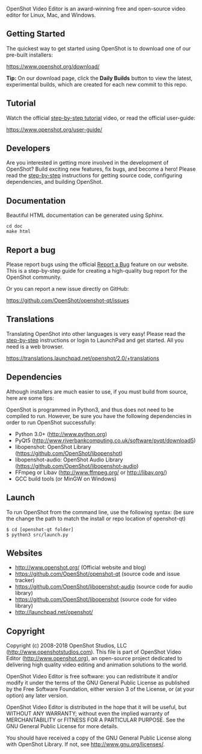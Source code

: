 OpenShot Video Editor is an award-winning free and open-source video 
editor for Linux, Mac, and Windows. 

## Getting Started

The quickest way to get started using OpenShot is to download one of 
our pre-built installers:

https://www.openshot.org/download/

**Tip:** On our download page, click the **Daily Builds** button to view 
the latest, experimental builds, which are created for each new commit 
to this repo.

## Tutorial

Watch the official [step-by-step tutorial](https://www.youtube.com/watch?list=PLymupH2aoNQNezYzv2lhSwvoyZgLp1Q0T&v=1k-ISfd-YBE) video, or read the official user-guide:

https://www.openshot.org/user-guide/

## Developers

Are you interested in getting more involved in the development of 
OpenShot? Build exciting new features, fix bugs, and become a hero! 
Please read the [step-by-step](https://github.com/OpenShot/openshot-qt/wiki/Become-a-Developer) 
instructions for getting source code, configuring dependencies, and building OpenShot.

## Documentation

Beautiful HTML documentation can be generated using Sphinx.

```
cd doc
make html
```

## Report a bug

Please report bugs using the official [Report a Bug](https://www.openshot.org/issues/new/) 
feature on our website. This is a step-by-step guide for creating a high-quality
bug report for the OpenShot community.

Or you can report a new issue directly on GitHub:

https://github.com/OpenShot/openshot-qt/issues

## Translations

Translating OpenShot into other languages is very easy! Please read the [step-by-step](https://github.com/OpenShot/openshot-qt/wiki/Become-a-Translator) instructions or login to LaunchPad and get started.
All you need is a web browser.

https://translations.launchpad.net/openshot/2.0/+translations

## Dependencies

Although installers are much easier to use, if you must build from 
source, here are some tips: 

OpenShot is programmed in Python3, and thus does not need
to be compiled to run.  However, be sure you have the following 
dependencies in order to run OpenShot successfully: 

*  Python 3.0+ (http://www.python.org)
*  PyQt5 (http://www.riverbankcomputing.co.uk/software/pyqt/download5)
*  libopenshot: OpenShot Library (https://github.com/OpenShot/libopenshot)
*  libopenshot-audio: OpenShot Audio Library (https://github.com/OpenShot/libopenshot-audio)
*  FFmpeg or Libav (http://www.ffmpeg.org/ or http://libav.org/)
*  GCC build tools (or MinGW on Windows)

## Launch

To run OpenShot from the command line, use the following syntax:
(be sure the change the path to match the install or repo location 
of openshot-qt)

    $ cd [openshot-qt folder]
    $ python3 src/launch.py

## Websites

- http://www.openshot.org/  (Official website and blog)
- https://github.com/OpenShot/openshot-qt (source code and issue tracker)
- https://github.com/OpenShot/libopenshot-audio (source code for audio library)
- https://github.com/OpenShot/libopenshot (source code for video library)
- http://launchpad.net/openshot/

## Copyright

Copyright (c) 2008-2018 OpenShot Studios, LLC
(http://www.openshotstudios.com). This file is part of
OpenShot Video Editor (http://www.openshot.org), an open-source project
dedicated to delivering high quality video editing and animation solutions
to the world.

OpenShot Video Editor is free software: you can redistribute it and/or modify
it under the terms of the GNU General Public License as published by
the Free Software Foundation, either version 3 of the License, or
(at your option) any later version.

OpenShot Video Editor is distributed in the hope that it will be useful,
but WITHOUT ANY WARRANTY; without even the implied warranty of
MERCHANTABILITY or FITNESS FOR A PARTICULAR PURPOSE.  See the
GNU General Public License for more details.

You should have received a copy of the GNU General Public License
along with OpenShot Library.  If not, see <http://www.gnu.org/licenses/>.
